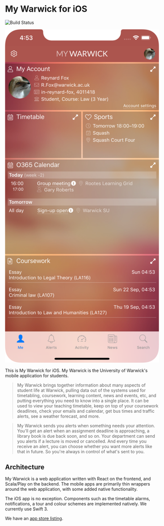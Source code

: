 My Warwick for iOS
==================

![Build Status](https://github.com/UniversityOfWarwick/mywarwick-ios/workflows/Build%20iOS/badge.svg)

<img src="screenshot.png" width=800>

This is My Warwick for iOS. My Warwick is the University of Warwick's mobile application for students.

> My Warwick brings together information about many aspects of student life at Warwick, pulling data out of the systems used for timetabling, coursework, learning content, news and events, etc, and putting everything you need to know into a single place. It can be used to view your teaching timetable, keep on top of your coursework deadlines, check your emails and calendar, get bus times and traffic alerts, see a weather forecast, and more.

> My Warwick sends you alerts when something needs your attention. You'll get an alert when an assignment deadline is approaching, a library book is due back soon, and so on. Your department can send you alerts if a lecture is moved or cancelled. And every time you receive an alert, you can choose whether you want more alerts like that in future. So you're always in control of what's sent to you.

Architecture
------------

My Warwick is a web application written with React on the frontend, and Scala/Play on the backend. The mobile apps are primarily thin wrappers around the web application, with some added native functionality.

The iOS app is no exception. Components such as the timetable alarms, notifications, a tour and colour schemes are implemented natively. We currently use Swift 3.

We have an [app store listing](https://itunes.apple.com/gb/app/my-warwick/id1162088811?mt=8).
